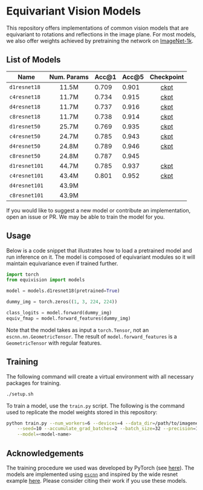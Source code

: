 # Equivariant Vision Models
This repository offers implementations of common vision models that are equivariant
to rotations and reflections in the image plane.  For most models, we also offer
weights achieved by pretraining the network on [ImageNet-1k](https://www.image-net.org/).

## List of Models

| Name          | Num. Params | Acc@1 | Acc@5 | Checkpoint |
| ------------  |:--------:   | ----- | ----- | :----------: |
| `d1resnet18`  |      11.5M  | 0.709 | 0.901 | [ckpt](https://drive.google.com/file/d/1LX9--04ZOTv28kZH2WIO8IhL8UI7Wi0f/view?usp=drive_link) |
| `c4resnet18`  |      11.7M  | 0.734 | 0.915 | [ckpt](https://drive.google.com/file/d/1hO04WpgJHH_a0f2eYfClhwBm4SRnC9xM/view?usp=drive_link) |
| `d4resnet18`  |      11.7M  | 0.737 | 0.916 | [ckpt](https://drive.google.com/file/d/19TsJP49g6O16eGihP35Cg5IPXGoNgVaW/view?usp=drive_link) |
| `c8resnet18`  |      11.7M  | 0.738 | 0.914 | [ckpt](https://drive.google.com/file/d/1i4uboCtvyYkhWOqwOAg2A57jb-D8-xCN/view?usp=drive_link) |
| `d1resnet50`  |      25.7M  | 0.769 | 0.935 | [ckpt]() |
| `c4resnet50`  |      24.7M  | 0.785 | 0.943 | [ckpt](https://drive.google.com/file/d/1NYTjon1zvghdGmpn4OkbB4xhIX5ixAxI/view?usp=drive_link) |
| `d4resnet50`  |      24.8M  | 0.789 | 0.946 | [ckpt](https://drive.google.com/file/d/1Fr3JQqQFGaL_JjPelZ3gxGhUs5_o0lI8/view?usp=drive_link) |
| `c8resnet50`  |      24.8M  | 0.787 | 0.945 |   |
| `d1resnet101` |      44.7M  | 0.785 | 0.937 | [ckpt](https://drive.google.com/file/d/1iRRkAM3JgU0L61YO3LC3zGFFbK0F3f1I/view?usp=drive_link) |
| `c4resnet101` |      43.4M  | 0.801 | 0.952 | [ckpt](https://drive.google.com/file/d/16N9H6ac_WWzC01wBDW06tTL0HWCTcVmW/view?usp=drive_link) |
| `d4resnet101` |      43.9M  |       |       |   |
| `c8resnet101` |      43.9M  |       |       |   |

If you would like to suggest a new model or contribute an implementation,
open an issue or PR.  We may be able to train the model for you.


## Usage
Below is a code snippet that illustrates how to load a pretrained model and
run inference on it.  The model is composed of equivariant modules so it will
maintain equivariance even if trained further.

```python
import torch
from equivision import models

model = models.d1resnet18(pretrained=True)

dummy_img = torch.zeros((1, 3, 224, 224))

class_logits = model.forward(dummy_img)
equiv_fmap = model.forward_features(dummy_img)
```
Note that the model takes as input a `torch.Tensor`, not an `escnn.nn.GeometricTensor`.  The result of `model.forward_features` is a `GeometricTensor` with regular
features.

## Training
The following command will create a virtual environment with all necessary packages
for training.
```bash
./setup.sh
```
To train a model, use the `train.py` script.  The following is the command
used to replicate the model weights stored in this repository:
```bash
python train.py --num_workers=6 --devices=4 --data_dir=/path/to/imagenet \
	--seed=10 --accumulate_grad_batches=2 --batch_size=32 --precision=16-mixed \
	--model=<model-name>
```

## Acknowledgements
The training procedure we used was developed by PyTorch (see [here](https://github.com/pytorch/vision/tree/main/references/classification)).
The models are implemented using [`escnn`](https://github.com/QUVA-Lab/escnn)
 and inspired by the wide resnet example [here](https://github.com/QUVA-Lab/escnn/blob/master/examples/e2wrn.py).
Please consider citing their work if you use these models.
